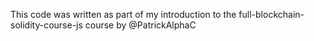 This code was written as part of my introduction to the full-blockchain-solidity-course-js course by @PatrickAlphaC